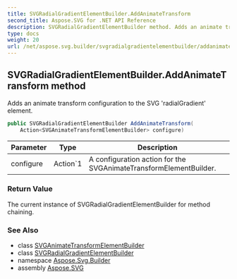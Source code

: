 ```yaml
---
title: SVGRadialGradientElementBuilder.AddAnimateTransform
second_title: Aspose.SVG for .NET API Reference
description: SVGRadialGradientElementBuilder method. Adds an animate transform configuration to the SVG radialGradient element
type: docs
weight: 20
url: /net/aspose.svg.builder/svgradialgradientelementbuilder/addanimatetransform/
---
```

## SVGRadialGradientElementBuilder.AddAnimateTransform method

Adds an animate transform configuration to the SVG 'radialGradient' element.

```csharp
public SVGRadialGradientElementBuilder AddAnimateTransform(
    Action<SVGAnimateTransformElementBuilder> configure)
```

| Parameter | Type | Description |
| --- | --- | --- |
| configure | Action`1 | A configuration action for the SVGAnimateTransformElementBuilder. |

### Return Value

The current instance of SVGRadialGradientElementBuilder for method chaining.

### See Also

* class [SVGAnimateTransformElementBuilder](../../svganimatetransformelementbuilder/)
* class [SVGRadialGradientElementBuilder](../)
* namespace [Aspose.Svg.Builder](../../../aspose.svg.builder/)
* assembly [Aspose.SVG](../../../)
